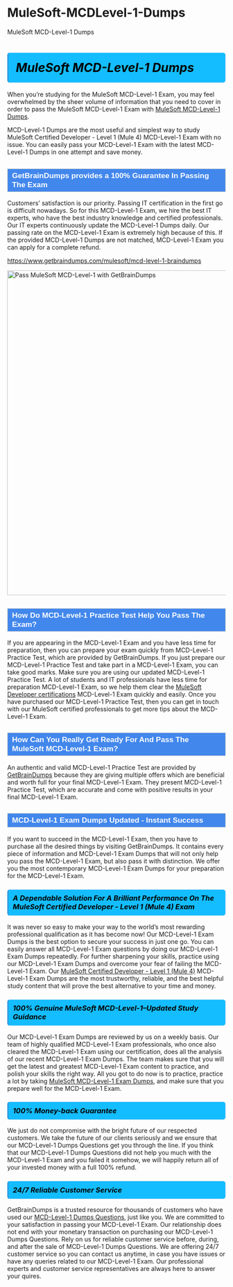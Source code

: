 # MuleSoft-MCDLevel-1-Dumps
MuleSoft MCD-Level-1 Dumps
<h1><strong><span style="display: block; color: #000000; background: #14BDFF; border: 0.5px solid #AED6F1; border-left: 3px solid #3498DB; padding: .6em; border-radius: 6px;">                     <em>MuleSoft MCD-Level-1 <span class="exam_variation">Dumps</span> </em>                </span></strong>            </h1>                        <p>When you’re studying for the MuleSoft MCD-Level-1 Exam, you may feel overwhelmed by the sheer volume of information             that you need to cover in order to pass the MuleSoft MCD-Level-1 Exam with <a href="https://www.getbraindumps.com/mulesoft/mcd-level-1-braindumps">MuleSoft MCD-Level-1 <span class="exam_variation">Dumps</span></a>.</p>            <p>MCD-Level-1 <span class="exam_variation">Dumps</span> are the most useful and simplest way to study MuleSoft Certified Developer - Level 1 (Mule 4) MCD-Level-1 Exam             with no issue. You can easily pass your MCD-Level-1 Exam with the latest MCD-Level-1 <span class="exam_variation">Dumps</span> in one attempt and save money.</p>                        <h2 style="background: #4287ec; border: 1px solid #cccccc; padding: 5px 10px;">                <span style="color: #ffffff;">                    <span style="font-size: 11pt;">                        <span style="line-height: normal;">                            <span style="font-family: Calibri,sans-serif;">                                <strong>                                    <span style="font-size: 13.0pt;">GetBrainDumps provides a 100% Guarantee In Passing The Exam</span>                                </strong>                            </span>                        </span>                    </span>                </span>            </h2>                        <p>Customers’ satisfaction is our priority. Passing IT certification in the first go is difficult nowadays. So for this MCD-Level-1 Exam,             we hire the best IT experts, who have the best industry knowledge and certified professionals. Our IT experts continuously update the MCD-Level-1 <span class="exam_variation">Dumps</span>             daily. Our passing rate on the MCD-Level-1 Exam is extremely high because of this. If the provided MCD-Level-1 <span class="exam_variation">Dumps</span> are not matched, MCD-Level-1 Exam you             can apply for a complete refund.</p>                                    <p><a href="https://www.getbraindumps.com/mulesoft/mcd-level-1-braindumps">https://www.getbraindumps.com/mulesoft/mcd-level-1-braindumps</a></p>                        <p><a href="https://www.getbraindumps.com/"><img src="https://www.getbraindumps.com/images/get-updated-exam-questions-with-discount-getbraindumps.jpg" class="postImage" alt="Pass MuleSoft MCD-Level-1 with GetBrainDumps" width="750"></a></p>                                        <h2 style="background: #4287ec; border: 1px solid #cccccc; padding: 5px 10px;">                <span style="color: #ffffff;">                    <span style="font-size: 11pt;">                        <span style="line-height: normal;">                            <span style="font-family: Calibri,sans-serif;">                                <strong>                                    <span style="font-size: 13.0pt;">How Do MCD-Level-1 <span class="exam_variation2">Practice Test</span> Help You Pass The Exam?</span>                                </strong>                            </span>                        </span>                    </span>                </span>            </h2>                        <p>If you are appearing in the MCD-Level-1 Exam and you have less time for preparation, then you can prepare your exam quickly from MCD-Level-1 <span class="exam_variation2">Practice Test</span>,             which are provided by GetBrainDumps. If you just prepare our MCD-Level-1 <span class="exam_variation2">Practice Test</span> and take part in a MCD-Level-1 Exam, you can take good marks.             Make sure you are using our updated MCD-Level-1 <span class="exam_variation2">Practice Test</span>. A lot of students and IT professionals have less time for preparation MCD-Level-1 Exam,             so we help them clear the <a href="https://www.getbraindumps.com/mulesoft/mulesoft-developer-braindumps.html">MuleSoft Developer certifications</a> MCD-Level-1 Exam quickly and easily. Once you have purchased             our MCD-Level-1 <span class="exam_variation2">Practice Test</span>, then you can get in touch with our MuleSoft certified professionals to get more tips about the MCD-Level-1 Exam.</p>                        <h2 style="background: #4287ec; border: 1px solid #cccccc; padding: 5px 10px;">                <span style="color: #ffffff;">                    <span style="font-size: 11pt;">                        <span style="line-height: normal;">                            <span style="font-family: Calibri,sans-serif;">                                <strong>                                    <span style="font-size: 13.0pt;">How Can You Really Get Ready For And Pass The MuleSoft MCD-Level-1 Exam?</span>                                </strong>                            </span>                        </span>                    </span>                </span>            </h2>                        <p>An authentic and valid MCD-Level-1 <span class="exam_variation2">Practice Test</span> are provided by <a href="https://www.getbraindumps.com/">GetBrainDumps</a> because they are giving multiple offers which are beneficial             and worth full for your final MCD-Level-1 Exam. They present MCD-Level-1 <span class="exam_variation2">Practice Test</span>, which are accurate and come with positive             results in your final MCD-Level-1 Exam.</p>                        <h2 style="background: #4287ec; border: 1px solid #cccccc; padding: 5px 10px;">                <span style="color: #ffffff;">                    <span style="font-size: 11pt;">                        <span style="line-height: normal;">                            <span style="font-family: Calibri,sans-serif;">                                <strong>                                    <span style="font-size: 13.0pt;">MCD-Level-1 <span class="exam_variation3">Exam Dumps</span> Updated - Instant Success</span>                                </strong>                            </span>                        </span>                    </span>                </span>            </h2>                        <p>If you want to succeed in the MCD-Level-1 Exam, then you have to purchase all the desired things by visiting GetBrainDumps.             It contains every piece of information and MCD-Level-1 <span class="exam_variation3">Exam Dumps</span> that will not only help you pass the MCD-Level-1 Exam,             but also pass it with distinction. We offer you the most contemporary MCD-Level-1 <span class="exam_variation3">Exam Dumps</span> for your preparation for the MCD-Level-1 Exam.</p>                        <h3>                <strong>                    <span style="display: block; color: #000000; background: #14BDFF; border: 0.5px solid #AED6F1; border-left: 3px solid #3498DB; padding: .6em; border-radius: 6px;">                        <em>A Dependable Solution For A Brilliant Performance On The MuleSoft Certified Developer - Level 1 (Mule 4) Exam</em>                    </span>                </strong>            </h3>                        <p>It was never so easy to make your way to the world’s most rewarding professional qualification as it has become now! Our MCD-Level-1 <span class="exam_variation3">Exam Dumps</span>             is the best option to secure your success in just one go. You can easily answer all MCD-Level-1 Exam questions by doing our MCD-Level-1 <span class="exam_variation3">Exam Dumps</span>             repeatedly. For further sharpening your skills, practice using our MCD-Level-1 <span class="exam_variation3">Exam Dumps</span> and overcome your fear of failing the MCD-Level-1 Exam.             Our <a href="https://www.getbraindumps.com/mulesoft/mcd-level-1-braindumps">MuleSoft Certified Developer - Level 1 (Mule 4)</a> MCD-Level-1 <span class="exam_variation3">Exam Dumps</span> are the most trustworthy, reliable, and the best helpful study             content that will prove the best alternative to your time and money.</p>                        <h3>                <strong>                    <span style="display: block; color: #000000; background: #14BDFF; border: 0.5px solid #AED6F1; border-left: 3px solid #3498DB; padding: .6em; border-radius: 6px;">                        <em>100% Genuine MuleSoft MCD-Level-1–Updated Study Guidance </em>                    </span>                </strong>            </h3>                        <p>Our MCD-Level-1 <span class="exam_variation3">Exam Dumps</span> are reviewed by us on a weekly basis. Our team of highly qualified MCD-Level-1 Exam professionals, who once also             cleared the MCD-Level-1 Exam using our certification, does all the analysis of our recent MCD-Level-1 <span class="exam_variation3">Exam Dumps</span>. The team makes sure that you will get the             latest and greatest MCD-Level-1 Exam content to practice, and polish your skills the right way. All you got to do now is to practice, practice a lot by             taking <a href="https://www.getbraindumps.com/mulesoft-braindumps.html">MuleSoft MCD-Level-1 <span class="exam_variation3">Exam Dumps</span></a>, and make sure that you prepare well for the MCD-Level-1 Exam.</p>                        <h3>                <strong>                    <span style="display: block; color: #000000; background: #14BDFF; border: 0.5px solid #AED6F1; border-left: 3px solid #3498DB; padding: .6em; border-radius: 6px;">                        <em>100% Money-back Guarantee</em>                    </span>                </strong>            </h3>                        <p>We just do not compromise with the bright future of our respected customers. We take the future of our clients seriously and we ensure that our             MCD-Level-1 <span class="exam_variation4">Dumps Questions</span> get you through the line. If you think that our MCD-Level-1 <span class="exam_variation4">Dumps Questions</span> did not help you much with the MCD-Level-1 Exam and you             failed it somehow, we will happily return all of your invested money with a full 100% refund.</p>                                    <h3>                <strong>                    <span style="display: block; color: #000000; background: #14BDFF; border: 0.5px solid #AED6F1; border-left: 3px solid #3498DB; padding: .6em; border-radius: 6px;">                        <em>24/7 Reliable Customer Service</em>                    </span>                </strong>            </h3>                        <p>GetBrainDumps is a trusted resource for thousands of customers who have used our <a href="https://www.getbraindumps.com/mulesoft/mcd-level-1-braindumps">MCD-Level-1 <span class="exam_variation4">Dumps Questions</span></a>, just like you. We are committed to your             satisfaction in passing your MCD-Level-1 Exam. Our relationship does not end with your monetary transaction on purchasing our MCD-Level-1 <span class="exam_variation4">Dumps Questions</span>.             Rely on us for reliable customer service before, during, and after the sale of MCD-Level-1 <span class="exam_variation4">Dumps Questions</span>. We are offering 24/7 customer service so you             can contact us anytime, in case you have issues or have any queries related to our MCD-Level-1 Exam. Our professional experts and customer service             representatives are always here to answer your quires.</p>                    

